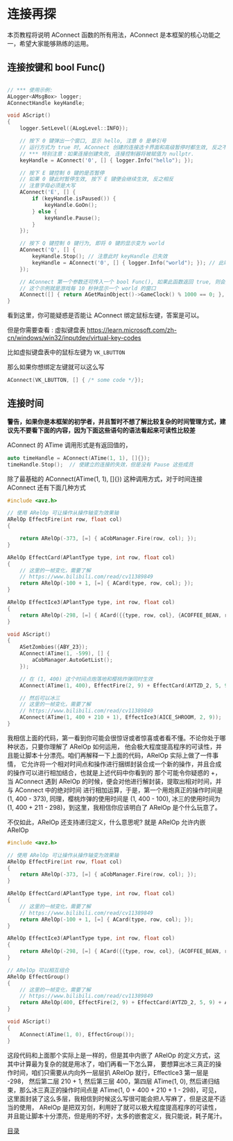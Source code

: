 <!--
 * @Coding: utf-8
 * @Author: vector-wlc
 * @Date: 2021-09-25 19:12:51
 * @Description: 
-->
# 连接再探

本页教程将说明 AConnect 函数的所有用法，AConnect 是本框架的核心功能之一，希望大家能够熟练的运用。


## 连接按键和 bool Func()
```C++

// *** 使用示例:
ALogger<AMsgBox> logger;
AConnectHandle keyHandle;

void AScript()
{
    logger.SetLevel({ALogLevel::INFO});

    // 按下 0 键弹出一个窗口, 显示 hello, 注意 0 是单引号
    // 运行方式为 true 时, AConnect 创建的连接选卡界面和高级暂停时都生效, 反之不生效
    // *** 特别注意：如果连接创建失败, 连接控制器将被赋值为 nullptr.
    keyHandle = AConnect('0', [] { logger.Info("hello"); });

    // 按下 E 键控制 0 键的是否暂停
    // 如果 0 键此时暂停生效, 按下 E 键便会继续生效, 反之相反
    // 注意字母必须是大写
    AConnect('E', [] {
        if (keyHandle.isPaused()) {
            keyHandle.GoOn();
        } else {
            keyHandle.Pause();
        }
    });

    // 按下 Q 键控制 0 键行为, 即将 0 键的显示变为 world
    AConnect('Q', [] {
        keyHandle.Stop(); // 注意此时 keyHandle 已失效
        keyHandle = AConnect('0', [] { logger.Info("world"); }); // 此时 keyHandle 重新有效
    });

    // AConnect 第一个参数还可传入一个 bool Func(), 如果此函数返回 true, 则会执行后面的操作
    // 这个示例就是游戏每 10 秒钟显示一个 world 的窗口
    AConnect([] { return AGetMainObject()->GameClock() % 1000 == 0; }, [] { logger.Info("world"); });
}
```

看到这里，你可能疑惑是否能让 AConnect 绑定鼠标左键，答案是可以。

但是你需要查看 :  虚拟键盘表 https://learn.microsoft.com/zh-cn/windows/win32/inputdev/virtual-key-codes

比如虚拟键盘表中的鼠标左键为 `VK_LBUTTON`

那么如果你想绑定左键就可以这么写

```C++
AConnect(VK_LBUTTON, [] { /* some code */});
```


## 连接时间

**警告，如果你是本框架的初学者，并且暂时不想了解比较复杂的时间管理方式，建议先不要看下面的内容，因为下面这些语句的语法看起来可读性比较差**

AConnect 的 ATime 调用形式是有返回值的，
```C++
auto timeHandle = AConnect(ATime(1, 1), []{});
timeHandle.Stop();  // 使建立的连接的失效，但是没有 Pause 这些成员
```

除了最基础的 AConnect(ATime(1, 1), []{}) 这种调用方式，对于时间连接 AConnect 还有下面几种方式

```C++
#include <avz.h>

// 使用 ARelOp 可让操作从操作轴变为效果轴
ARelOp EffectFire(int row, float col)
{

    return ARelOp(-373, [=] { aCobManager.Fire(row, col); });
}

ARelOp EffectCard(APlantType type, int row, float col)
{
    // 这里的一帧变化，需要了解
    // https://www.bilibili.com/read/cv11389849
    return ARelOp(-100 + 1, [=] { ACard(type, row, col); });
}

ARelOp EffectIce3(APlantType type, int row, float col)
{
    return ARelOp(-298, [=] { ACard({{type, row, col}, {ACOFFEE_BEAN, row, col}});AIce3(298); });
}

void AScript()
{
    ASetZombies({ABY_23});
    AConnect(ATime(1, -599), [] {
        aCobManager.AutoGetList();
    });

    // 在 (1, 400) 这个时间点炮落地和樱桃炸弹同时生效
    AConnect(ATime(1, 400), EffectFire(2, 9) + EffectCard(AYTZD_2, 5, 9));

    // 然后可以冰三
    // 这里的一帧变化，需要了解
    // https://www.bilibili.com/read/cv11389849
    AConnect(ATime(1, 400 + 210 + 1), EffectIce3(AICE_SHROOM, 2, 9));
}
```

我相信上面的代码，第一看到你可能会很惊讶或者惊喜或者看不懂。不论你处于哪种状态，只要你理解了 ARelOp 如何运用，
他会极大程度提高程序的可读性，并且能让脚本十分漂亮。咱们再解释一下上面的代码，ARelOp 实际上做了一件事情，
它允许将一个相对时间点和操作进行捆绑封装合成一个新的操作，并且合成的操作可以进行相加结合，也就是上述代码中你看到的
那个可能令你疑惑的 +，当 AConnect 遇到 ARelOp 的时候，便会对他进行解封装，提取出相对时间，并与 AConnect 中的绝对时间
进行相加运算，于是，第一个用炮真正的操作时间是 (1, 400 - 373), 同理，樱桃炸弹的使用时间是 (1, 400 - 100), 冰三的使用时间为
(1, 400 + 211 - 298)，到这里，我相信你应该明白了 ARelOp 是个什么玩意了。

不仅如此，ARelOp 还支持递归定义，什么意思呢? 就是 ARelOp 允许内嵌 ARelOp

```C++
#include <avz.h>

// 使用 ARelOp 可让操作从操作轴变为效果轴
ARelOp EffectFire(int row, float col)
{
    return ARelOp(-373, [=] { aCobManager.Fire(row, col); });
}

ARelOp EffectCard(APlantType type, int row, float col)
{
    // 这里的一帧变化，需要了解
    // https://www.bilibili.com/read/cv11389849
    return ARelOp(-100 + 1, [=] { ACard(type, row, col); });
}

ARelOp EffectIce3(APlantType type, int row, float col)
{
    return ARelOp(-298, [=] { ACard({{type, row, col}, {ACOFFEE_BEAN, row, col}});AIce3(298); });
}

// ARelOp 可以相互组合
ARelOp EffectGroup()
{
    // 这里的一帧变化，需要了解
    // https://www.bilibili.com/read/cv11389849
    return ARelOp(400, EffectFire(2, 9) + EffectCard(AYTZD_2, 5, 9) + ARelOp(210 + 1, EffectIce3(AICE_SHROOM, 1, 6)));
}

void AScript()
{
    AConnect(ATime(1, 0), EffectGroup());
}
```

这段代码和上面那个实际上是一样的，但是其中内嵌了 ARelOp 的定义方式，这其中计算最为复杂的就是用冰了，咱们再看一下怎么算，
要想算出冰三真正的操作时间，咱们只需要从内向外一层层扒 ARelOp 就行，EffectIce3 第一层是 -298， 然后第二层 210 + 1, 然后第三层 400，第四层 ATime(1, 0), 然后递归结束，那么冰三真正的操作时间点是 ATime(1, 0 + 400 + 210 + 1 - 298)，可见，这里面封装了这么多层，我相信到时候这么写很可能会把人写麻了，但是这是不适当的使用， ARelOp 是把双刃剑，利用好了就可以极大程度提高程序的可读性，并且能让脚本十分漂亮，但是用的不好，太多的嵌套定义，我只能说，耗子尾汁。

[目录](./0catalogue.md)
